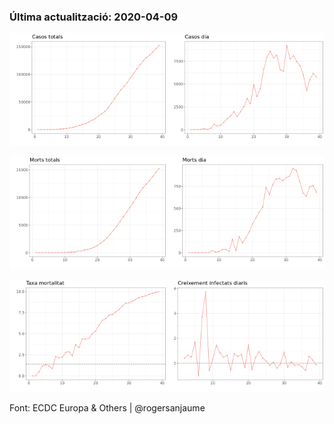 ### Última actualització: 2020-04-09

<img src="index_files/figure-markdown_github/unnamed-chunk-2-1.png" width="50%" /><img src="index_files/figure-markdown_github/unnamed-chunk-2-2.png" width="50%" />

<img src="index_files/figure-markdown_github/unnamed-chunk-3-1.png" width="50%" /><img src="index_files/figure-markdown_github/unnamed-chunk-3-2.png" width="50%" />

<img src="index_files/figure-markdown_github/unnamed-chunk-4-1.png" width="50%" /><img src="index_files/figure-markdown_github/unnamed-chunk-4-2.png" width="50%" />

Font: ECDC Europa & Others | @rogersanjaume

